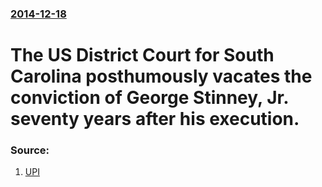 ### [2014-12-18](/news/2014/12/18/index.md)

# The US District Court for South Carolina posthumously vacates the conviction of George Stinney, Jr. seventy years after his execution. 




### Source:

1. [UPI](http://www.upi.com/Top_News/US/2014/12/17/George-Stinney-Jr-executed-at-14-cleared-of-murder-70-years-later/3251418842246/?r=2881418496650)
